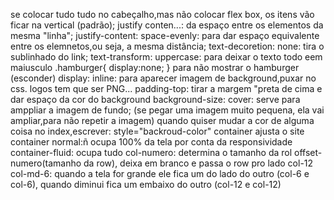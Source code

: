 se colocar tudo tudo no cabeçalho,mas não colocar flex box, os itens vão ficar na vertical (padrão);
justify conten...: da espaço entre os elementos da mesma "linha";
justify-content: space-evenly: para dar espaço equivalente entre os elemnetos,ou seja, a mesma distância;
 text-decoretion: none: tira o sublinhado do link;
 text-transform: uppercase: para deixar o texto todo eem maiusculo
.hamburger{
    display:none;
} para não mostrar o hamburger (esconder)
 display: inline: para aparecer
 imagem de background,puxar no css.
 logos tem que ser PNG...
 padding-top: tirar a margem "preta de cima e dar espaço da cor do background
 background-size: cover: serve para amppliar a imagem de fundo; (se pegar uma imagem muito pequena, ela vai ampliar,para não repetir a imagem)
quando quiser mudar a cor de alguma coisa no index,escrever: style="backroud-color"
container ajusta o site
container normal:ñ ocupa 100% da tela por conta da responsividade
container-fluid: ocupa tudo
col-numero: determina o tamanho da rol
offset-numero(tamanho da row), deixa em branco e passa o row pro lado
col-12 col-md-6: quando a tela for grande ele fica um do lado do outro (col-6 e col-6), quando diminui fica um embaixo do outro (col-12 e col-12)